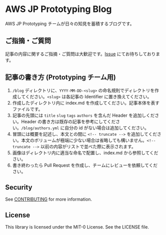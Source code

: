 # AWS JP Prototyping Blog

AWS JP Prototyping チームが日々の知見を蓄積するブログです。

## ご指摘・ご質問

記事の内容に関するご指摘・ご質問は大歓迎です。[Issue](https://github.com/aws-samples/jp-prototyping-blog/issues) にてお待ちしております。

## 記事の書き方 (Prototyping チーム用)

1. `/blog` ディレクトリに、`YYYY-MM-DD-<slug>` の命名規則でディレクトリを作成してください。`<slug>` は各記事の Identifier に置き換えてください。
1. 作成したディレクトリ内に index.md を作成してください。記事本体を表すファイルです。
1. 記事の先頭には `title` `slug` `tags` `authors` を含んだ Header を追加しください。Header の書き方は既存の記事を参考にしてください。`/blog/authors.yml` に自分の id がない場合は追加してください。
1. 冒頭には概要を記述し、本文との間に `<!-- truncate -->` を追加してください。本文のボリュームが極端に少ない場合は省略しても構いません。`<!-- truncate -->` 以前の内容がリストで並べた際に表示されます。
1. 画像はディレクトリ内に適当な命名で配置し、index.md から参照してください。
1. 書き終わったら Pull Request を作成し、チームにレビューを依頼してください。

## Security

See [CONTRIBUTING](CONTRIBUTING.md#security-issue-notifications) for more information.

## License

This library is licensed under the MIT-0 License. See the LICENSE file.
